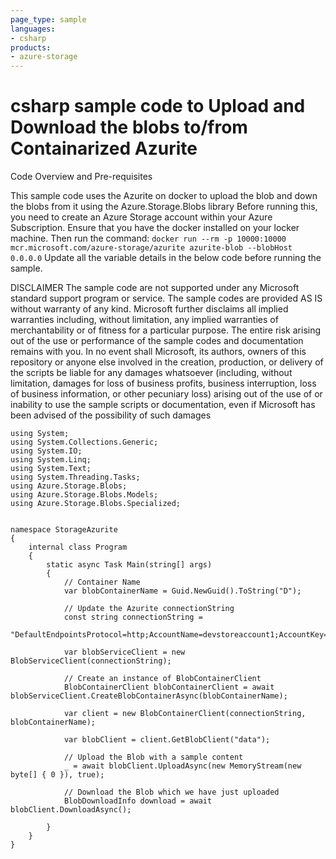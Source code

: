```yaml
---
page_type: sample
languages:
- csharp
products:
- azure-storage	
---
```



# csharp sample code to Upload and Download the blobs to/from Containarized Azurite 

 Code Overview and Pre-requisites
 
 This sample code uses the Azurite on docker to upload the blob and down the blobs from it using the Azure.Storage.Blobs library
 Before running this, you need to create an Azure Storage account within your Azure Subscription.
 Ensure that you have the docker installed on your locker machine. Then run the command:  `docker run --rm -p 10000:10000 mcr.microsoft.com/azure-storage/azurite azurite-blob --blobHost 0.0.0.0`
 Update all the variable details in the below code before running the sample.
 
 
DISCLAIMER
 The sample code are not supported under any Microsoft standard support program or service. The sample codes are provided AS IS without warranty of any kind. Microsoft further disclaims all implied warranties including, without limitation, any implied warranties of merchantability or of fitness for a particular purpose. The entire risk arising out of the use or performance of the sample codes and documentation remains with you. In no event shall Microsoft, its authors, owners of this repository or anyone else involved in the creation, production, or delivery of the scripts be liable for any damages whatsoever (including, without limitation, damages for loss of business profits, business interruption, loss of business information, or other pecuniary loss) arising out of the use of or inability to use the sample scripts or documentation, even if Microsoft has been advised of the possibility of such damages 


```
using System;
using System.Collections.Generic;
using System.IO;
using System.Linq;
using System.Text;
using System.Threading.Tasks;
using Azure.Storage.Blobs;
using Azure.Storage.Blobs.Models;
using Azure.Storage.Blobs.Specialized;


namespace StorageAzurite
{
    internal class Program
    {
        static async Task Main(string[] args)
        {
            // Container Name 
            var blobContainerName = Guid.NewGuid().ToString("D");
             
            // Update the Azurite connectionString 
            const string connectionString =
                "DefaultEndpointsProtocol=http;AccountName=devstoreaccount1;AccountKey=XXXXXXXXXXXXXXXXXXXXXXXX;BlobEndpoint=http://localhost:10000/devstoreaccount1;";

            var blobServiceClient = new BlobServiceClient(connectionString);

            // Create an instance of BlobContainerClient
            BlobContainerClient blobContainerClient = await blobServiceClient.CreateBlobContainerAsync(blobContainerName);

            var client = new BlobContainerClient(connectionString, blobContainerName);

            var blobClient = client.GetBlobClient("data");

            // Upload the Blob with a sample content
            _ = await blobClient.UploadAsync(new MemoryStream(new byte[] { 0 }), true);

            // Download the Blob which we have just uploaded
            BlobDownloadInfo download = await blobClient.DownloadAsync();

        }
    }
}

```
